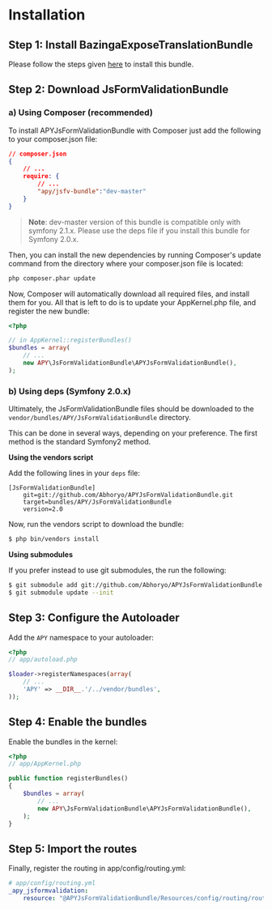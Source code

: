 Installation
============

## Step 1: Install BazingaExposeTranslationBundle

Please follow the steps given [here](https://github.com/willdurand/BazingaExposeTranslationBundle/blob/master/README.markdown) to install this bundle.

## Step 2: Download JsFormValidationBundle

### a) Using Composer (recommended)

To install APYJsFormValidationBundle with Composer just add the following to your composer.json file:

```json
// composer.json
{
    // ...
    require: {
        // ...
        "apy/jsfv-bundle":"dev-master"
    }
}
```

> **Note**: dev-master version of this bundle is compatible only with symfony 2.1.x.
> Please use the deps file if you install this bundle for Symfony 2.0.x.

Then, you can install the new dependencies by running Composer's update
command from the directory where your composer.json file is located:

```bash
php composer.phar update
```

Now, Composer will automatically download all required files, and install them for you.
All that is left to do is to update your AppKernel.php file, and register the new bundle:

```php
<?php

// in AppKernel::registerBundles()
$bundles = array(
    // ...
    new APY\JsFormValidationBundle\APYJsFormValidationBundle(),
);
```

### b) Using deps (Symfony 2.0.x)

Ultimately, the JsFormValidationBundle files should be downloaded to the
`vendor/bundles/APY/JsFormValidationBundle` directory.

This can be done in several ways, depending on your preference. The first
method is the standard Symfony2 method.

**Using the vendors script**

Add the following lines in your `deps` file:

```
[JsFormValidationBundle]
    git=git://github.com/Abhoryo/APYJsFormValidationBundle.git
    target=bundles/APY/JsFormValidationBundle
    version=2.0
```

Now, run the vendors script to download the bundle:

```bash
$ php bin/vendors install
```

**Using submodules**

If you prefer instead to use git submodules, the run the following:

```bash
$ git submodule add git://github.com/Abhoryo/APYJsFormValidationBundle.git vendor/bundles/APY/JsFormValidationBundle
$ git submodule update --init
```

## Step 3: Configure the Autoloader

Add the `APY` namespace to your autoloader:

```php
<?php
// app/autoload.php

$loader->registerNamespaces(array(
    // ...
    'APY' => __DIR__.'/../vendor/bundles',
));
```

## Step 4: Enable the bundles

Enable the bundles in the kernel:

```php
<?php
// app/AppKernel.php

public function registerBundles()
{
    $bundles = array(
        // ...
        new APY\JsFormValidationBundle\APYJsFormValidationBundle(),
    );
}
```

## Step 5: Import the routes

Finally, register the routing in app/config/routing.yml:

```yml
# app/config/routing.yml
_apy_jsformvalidation:
    resource: "@APYJsFormValidationBundle/Resources/config/routing/routing.yml"
```
